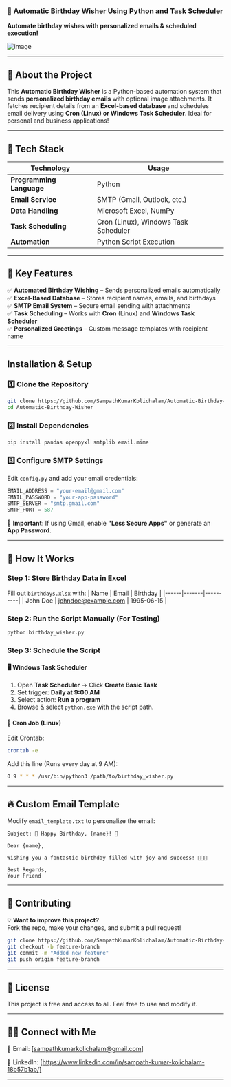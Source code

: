 ### 🎂 **Automatic Birthday Wisher Using Python and Task Scheduler**  
**Automate birthday wishes with personalized emails & scheduled execution!**  

![image](https://github.com/user-attachments/assets/44f95997-1df5-4513-b0c7-fbce71f89a00)

---

## 🎉 **About the Project**  
This **Automatic Birthday Wisher** is a Python-based automation system that sends **personalized birthday emails** with optional image attachments. It fetches recipient details from an **Excel-based database** and schedules email delivery using **Cron (Linux) or Windows Task Scheduler**. Ideal for personal and business applications!  

---

## 🚀 **Tech Stack**
| Technology  | Usage |
|------------|--------------------------------|
| **Programming Language** | Python |
| **Email Service** | SMTP (Gmail, Outlook, etc.) |
| **Data Handling** | Microsoft Excel, NumPy |
| **Task Scheduling** | Cron (Linux), Windows Task Scheduler |
| **Automation** | Python Script Execution |

---

## 🎯 **Key Features**
✅ **Automated Birthday Wishing** – Sends personalized emails automatically  
✅ **Excel-Based Database** – Stores recipient names, emails, and birthdays  
✅ **SMTP Email System** – Secure email sending with attachments  
✅ **Task Scheduling** – Works with **Cron** (Linux) and **Windows Task Scheduler**  
✅ **Personalized Greetings** – Custom message templates with recipient name  

---

## **Installation & Setup**
### **1️⃣ Clone the Repository**
```sh
git clone https://github.com/SampathKumarKolichalam/Automatic-Birthday-Wisher-Using-Python-Project.git
cd Automatic-Birthday-Wisher
```

### **2️⃣ Install Dependencies**
```sh
pip install pandas openpyxl smtplib email.mime
```

### **3️⃣ Configure SMTP Settings**  
Edit `config.py` and add your email credentials:
```python
EMAIL_ADDRESS = "your-email@gmail.com"
EMAIL_PASSWORD = "your-app-password"
SMTP_SERVER = "smtp.gmail.com"
SMTP_PORT = 587
```
📌 **Important**: If using Gmail, enable **"Less Secure Apps"** or generate an **App Password**.

---

## 📅 **How It Works**
### **Step 1: Store Birthday Data in Excel**
Fill out `birthdays.xlsx` with:
| Name | Email | Birthday |
|------|-------|----------|
| John Doe | johndoe@example.com | 1995-06-15 |

### **Step 2: Run the Script Manually (For Testing)**
```sh
python birthday_wisher.py
```

### **Step 3: Schedule the Script**
#### 🖥️ **Windows Task Scheduler**
1. Open **Task Scheduler** → Click **Create Basic Task**
2. Set trigger: **Daily at 9:00 AM**
3. Select action: **Run a program**
4. Browse & select `python.exe` with the script path.

#### 🐧 **Cron Job (Linux)**
Edit Crontab:
```sh
crontab -e
```
Add this line (Runs every day at 9 AM):
```sh
0 9 * * * /usr/bin/python3 /path/to/birthday_wisher.py
```

---


## 🔥 **Custom Email Template**
Modify `email_template.txt` to personalize the email:
```
Subject: 🎂 Happy Birthday, {name}! 🎉

Dear {name},

Wishing you a fantastic birthday filled with joy and success! 🎈🎁🎂

Best Regards,  
Your Friend
```

---

## 🤝 **Contributing**
💡 **Want to improve this project?**  
Fork the repo, make your changes, and submit a pull request!  

```sh
git clone https://github.com/SampathKumarKolichalam/Automatic-Birthday-Wisher-Using-Python-Project.git
git checkout -b feature-branch
git commit -m "Added new feature"
git push origin feature-branch
```

---

## 📜 **License**
This project is free and access to all. Feel free to use and modify it.  

---
## 👨‍💻 **Connect with Me**
📧 Email: [sampathkumarkolichalam@gmail.com]  

🔗 LinkedIn: [https://www.linkedin.com/in/sampath-kumar-kolichalam-18b57b1ab/]

---
